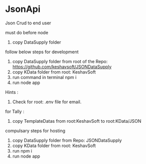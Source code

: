 # JsonApi
Json Crud to end user

must do before node

1.  copy DataSupply folder

follow below steps for development

1.  copy DataSupply folder from root of the Repo: https://github.com/keshavsoft/JSONDataSupply
2.  copy KData folder from root: KeshavSoft
3.  run command in terminal npm i
4.  run node app

Hints :

1.  Check for root: .env file for email.

for Tally :

1.  copy TemplateDatas from root:KeshavSoft to root:KData/JSON


compulsary steps for hosting

1.  copy DataSupply folder from Repo: JSONDataSupply
2.  copy KData folder from root: KeshavSoft
3.  run npm i
4.  run node app


